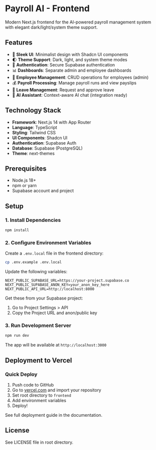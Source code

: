 # Payroll AI - Frontend

Modern Next.js frontend for the AI-powered payroll management system with elegant dark/light/system theme support.

## Features

- 🎨 **Sleek UI**: Minimalist design with Shadcn UI components
- 🌓 **Theme Support**: Dark, light, and system theme modes
- 🔐 **Authentication**: Secure Supabase authentication
- 📊 **Dashboards**: Separate admin and employee dashboards
- 👥 **Employee Management**: CRUD operations for employees (admin)
- 💰 **Payroll Processing**: Manage payroll runs and view payslips
- 📅 **Leave Management**: Request and approve leave
- 🤖 **AI Assistant**: Context-aware AI chat (integration ready)

## Technology Stack

- **Framework**: Next.js 14 with App Router
- **Language**: TypeScript
- **Styling**: Tailwind CSS
- **UI Components**: Shadcn UI
- **Authentication**: Supabase Auth
- **Database**: Supabase (PostgreSQL)
- **Theme**: next-themes

## Prerequisites

- Node.js 18+
- npm or yarn
- Supabase account and project

## Setup

### 1. Install Dependencies

```bash
npm install
```

### 2. Configure Environment Variables

Create a `.env.local` file in the frontend directory:

```bash
cp .env.example .env.local
```

Update the following variables:

```env
NEXT_PUBLIC_SUPABASE_URL=https://your-project.supabase.co
NEXT_PUBLIC_SUPABASE_ANON_KEY=your_anon_key_here
NEXT_PUBLIC_API_URL=http://localhost:8000
```

Get these from your Supabase project:
1. Go to Project Settings > API
2. Copy the Project URL and anon/public key

### 3. Run Development Server

```bash
npm run dev
```

The app will be available at `http://localhost:3000`

## Deployment to Vercel

### Quick Deploy

1. Push code to GitHub
2. Go to [vercel.com](https://vercel.com) and import your repository
3. Set root directory to `frontend`
4. Add environment variables
5. Deploy!

See full deployment guide in the documentation.

## License

See LICENSE file in root directory.
